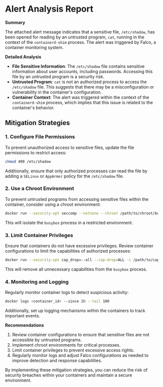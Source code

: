 **Alert Analysis Report**
========================

**Summary**

The attached alert message indicates that a sensitive file, `/etc/shadow`, has been opened for reading by an untrusted program, `cat`, running in the context of the `containerd-shim` process. The alert was triggered by Falco, a container monitoring system.

**Detailed Analysis**

* **File Sensitive Information**: The `/etc/shadow` file contains sensitive information about user accounts, including passwords. Accessing this file by an untrusted program is a security risk.
* **Untrusted Program**: `cat` is not an authorized process to access the `/etc/shadow` file. This suggests that there may be a misconfiguration or vulnerability in the container's configuration.
* **Container Context**: The alert was triggered within the context of the `containerd-shim` process, which implies that this issue is related to the container's behavior.

**Mitigation Strategies**
-------------------------

### 1. Configure File Permissions

To prevent unauthorized access to sensitive files, update the file permissions to restrict access:

```bash
chmod 400 /etc/shadow
```

Additionally, ensure that only authorized processes can read the file by adding a ` SELinux ` or `AppArmor` policy for the `/etc/shadow` file.

### 2. Use a Chroot Environment

To prevent untrusted programs from accessing sensitive files within the container, consider using a chroot environment:

```bash
docker run --security-opt seccomp --netnone --chroot /path/to/chroot/busybox:latest
```

This will isolate the `busybox` process in a restricted environment.

### 3. Limit Container Privileges

Ensure that containers do not have excessive privileges. Review container configurations to limit the capabilities of authorized processes:

```bash
docker run --security-opt cap_drop=--all --cap-drop=ALL -c /path/to/capabilities/busybox:latest
```

This will remove all unnecessary capabilities from the `busybox` process.

### 4. Monitoring and Logging

Regularly monitor container logs to detect suspicious activity:

```bash
docker logs <container_id> --since 1h --tail 100
```

Additionally, set up logging mechanisms within the containers to track important events.

**Recommendations**

1. Review container configurations to ensure that sensitive files are not accessible by untrusted programs.
2. Implement chroot environments for critical processes.
3. Limit container privileges to prevent excessive access rights.
4. Regularly monitor logs and adjust Falco configurations as needed to improve detection and response capabilities.

By implementing these mitigation strategies, you can reduce the risk of security breaches within your containers and maintain a secure environment.